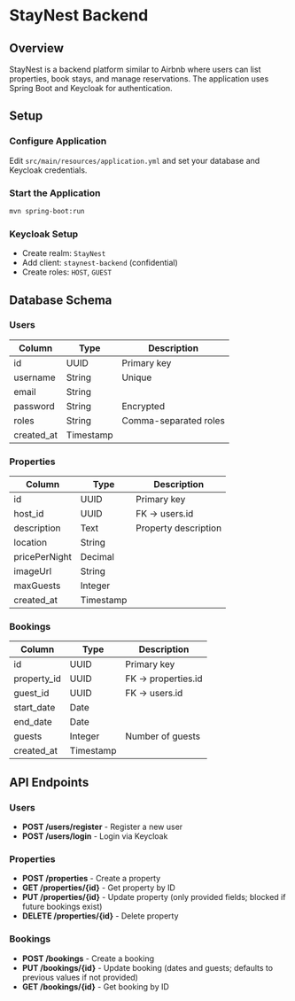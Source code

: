 # StayNest Backend

## Overview
StayNest is a backend platform similar to Airbnb where users can list properties, book stays, and manage reservations. The application uses Spring Boot and Keycloak for authentication.

## Setup

### Configure Application
Edit `src/main/resources/application.yml` and set your database and Keycloak credentials.


### Start the Application
```bash
mvn spring-boot:run
```

### Keycloak Setup
- Create realm: `StayNest`
- Add client: `staynest-backend` (confidential)
- Create roles: `HOST`, `GUEST`

## Database Schema

### Users
| Column     | Type   | Description           |
|------------|--------|-------------------|
| id         | UUID   | Primary key         |
| username   | String | Unique              |
| email      | String |                     |
| password   | String | Encrypted           |
| roles      | String | Comma-separated roles|
| created_at | Timestamp |                  |

### Properties
| Column       | Type    | Description                     |
|--------------|--------|---------------------------------|
| id           | UUID   | Primary key                     |
| host_id      | UUID   | FK -> users.id                  |
| description  | Text   | Property description            |
| location     | String |                                 |
| pricePerNight| Decimal|                                 |
| imageUrl     | String |                                 |
| maxGuests    | Integer|                                 |
| created_at   | Timestamp|                               |

### Bookings
| Column      | Type   | Description                      |
|-------------|--------|----------------------------------|
| id          | UUID   | Primary key                      |
| property_id | UUID   | FK -> properties.id              |
| guest_id    | UUID   | FK -> users.id                   |
| start_date  | Date   |                                  |
| end_date    | Date   |                                  |
| guests      | Integer| Number of guests                 |
| created_at  | Timestamp|                               |

## API Endpoints

### Users
- **POST /users/register** - Register a new user  
- **POST /users/login** - Login via Keycloak  

### Properties
- **POST /properties** - Create a property  
- **GET /properties/{id}** - Get property by ID  
- **PUT /properties/{id}** - Update property (only provided fields; blocked if future bookings exist)  
- **DELETE /properties/{id}** - Delete property  

### Bookings
- **POST /bookings** - Create a booking  
- **PUT /bookings/{id}** - Update booking (dates and guests; defaults to previous values if not provided)  
- **GET /bookings/{id}** - Get booking by ID
